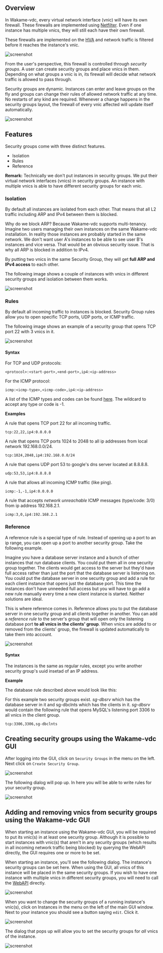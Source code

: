 ## Overview

In Wakame-vdc, every virtual network interface (vnic) will have its own firewall. These firewalls are implemented using [Netfilter](http://www.netfilter.org). Even if one instance has multiple vnics, they will still each have their own firewall.

These firewalls are implemented on the [HVA](../jargon-dictionary.md#hva) and network traffic is filtered before it reaches the instance's vnic.

![screenshot](img/security-groups/low_level_overview.png)

From the user's perspective, this firewall is controlled through *security groups*. A user can create security groups and place vnics in them. Depending on what groups a vnic is in, its firewall will decide what network traffic is allowed to pass through.

Security groups are dynamic. Instances can enter and leave groups on the fly and groups can change their rules of allowed network traffic at any time. No restarts of any kind are required. Whenever a change happens in the security groups layout, the firewall of every vnic affected will update itself automatically.

![screenshot](img/security-groups/high_level_overview.png)

## Features

Security groups come with three distinct features.

* Isolation
* Rules
* Reference

**Remark:** Technically we don't put instances in security groups. We put their virtual network interfaces (vnics) in security groups. An instance with multiple vnics is able to have different security groups for each vnic.

### Isolation

By default all instances are isolated from each other. That means that all L2 traffic including ARP and IPv4 between them is blocked.

Why do we block ARP? Because Wakame-vdc supports multi-tenancy. Imagine two users managing their own instances on the same Wakame-vdc installation. In reality those instances are probably started in the same network. We don't want user A's instances to be able to see user B's instances and vice versa. That would be an obvious security issue. That is why all ARP is blocked in addition to IPv4.

By putting two vnics in the same Security Group, they will get **full ARP and IPv4 access** to each other.

The following image shows a couple of instances with vnics in different security groups and isolation between them works.

![screenshot](img/security-groups/isolation.png)

### Rules

By default all incoming traffic to instances is blocked. Security Group rules allow you to open specific TCP ports, UDP ports, or ICMP traffic.

The following image shows an example of a security group that opens TCP port 22 with 3 vnics in it.

![screenshot](img/security-groups/rules.png)

#### Syntax

For TCP and UDP protocols:

    <protocol>:<start-port>,<end-port>,ip4:<ip-address>

For the ICMP protocol:

    icmp:<icmp-type>,<icmp-code>,ip4:<ip-address>

A list of the ICMP types and codes can be found [here](http://www.faqs.org/docs/iptables/icmptypes.html). The wildcard to accept any type or code is -1.

**Examples**

A rule that opens TCP port 22 for all incoming traffic.

    tcp:22,22,ip4:0.0.0.0

A rule that opens TCP ports 1024 to 2048 to all ip addresses from local network 192.168.0.0/24.

    tcp:1024,2048,ip4:192.168.0.0/24

A rule that opens UDP port 53 to google's dns server located at 8.8.8.8.

    udp:53,53,ip4:8.8.8.8

A rule that allows all incoming ICMP traffic (like ping).

    icmp:-1,-1,ip4:0.0.0.0

A rule that accepts *network unreachable* ICMP messages (type/code: 3/0) from ip address 192.168.2.1.

    icmp:3,0,ip4:192.168.2.1

### Reference

A reference rule is a special type of rule. Instead of opening up a port to an ip range, you can open up a port to another security group. Take the following example.

Imagine you have a database server instance and a bunch of other instances that run database clients. You could put them all in one security group together. The clients would get access to the server but they'd have full access rather than just the port that the database server is listening on. You could put the database server in one security group and add a rule for each client instance that opens just the database port. This time the instances don't have unneeded full access but you will have to go add a new rule manually every time a new client instance is started. Neither solutions are ideal.

This is where reference comes in. Reference allows you to put the database server in one security group and all clients together in another. You can add a *reference rule* to the server's group that will open only the listening database port **to all vnics in the clients' group**. When vnics are added to or removed from the clients' group, the firewall is updated automatically to take them into account.

![screenshot](img/security-groups/reference.png)

#### Syntax

The instances is the same as regular rules, except you write another security group's uuid insetad of an IP address.

**Example**

The database rule described above would look like this:

For this example two security groups exist. *sg-dbsrv* which has the database server in it and sg-dbclnts which has the clients in it. *sg-dbsrv* would contain the following rule that opens MySQL's listening port 3306 to all vnics in the client group.

    tcp:3306,3306,sg-dbclnts

## Creating security groups using the Wakame-vdc GUI

After logging into the GUI, click on `Security Groups` in the menu on the left. Next click on `Create Security Group`.

![screenshot](img/security-groups/06_security_groups_create.png)

The following dialog will pop up. In here you will be able to write rules for your security group.

![screenshot](img/security-groups/07_security_groups_dialog.png)

## Adding and removing vnics from security groups using the Wakame-vdc GUI

When starting an instance using the Wakame-vdc GUI, you will be required to put its vnic(s) in at least one security group. Although it is possible to start instances with vnic(s) that aren't in any security groups (which results in all incoming network traffic being blocked) by querying the WebAPI directly, the GUI requires one or more to be set.

When starting an instance, you'll see the following dialog. The instance's security groups can be set here. When using the GUI, all vnics of this instance will be placed in the same security groups. If you wish to have one instance with multiple vnics in different security groups, you will need to call the [WebAPI](../jargon-dictionary.md#webapi) directly.

![screenshot](img/security-groups/start_instance.png)

When you want to change the security groups of a running instance's vnic(s), click on Instances in the menu on the left of the main GUI window. Next to your instance you should see a button saying `edit`. Click it.

![screenshot](img/security-groups/instance_edit_button.png)

The dialog that pops up will allow you to set the security groups for *all* vnics of the instance.

![screenshot](img/security-groups/edit_instance.png)

